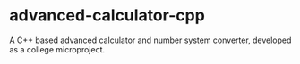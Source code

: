 # advanced-calculator-cpp
A C++ based advanced calculator and number system converter, developed as a college microproject.
